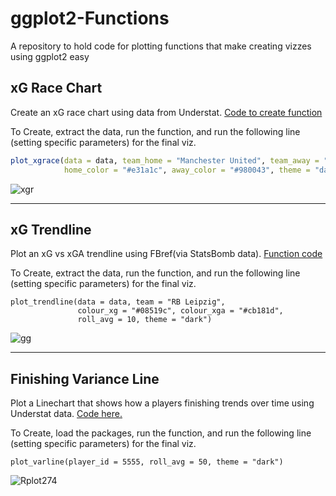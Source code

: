 # ggplot2-Functions
A repository to hold code for plotting functions that make creating vizzes using ggplot2 easy  

## xG Race Chart 

Create an xG race chart using data from Understat. [Code to create function](https://github.com/harshkrishna17/ggplot2-Functions/blob/main/xG%20Race%20Chart.R)

To Create, extract the data, run the function, and run the following line (setting specific parameters) for the final viz.

```R
plot_xgrace(data = data, team_home = "Manchester United", team_away = "Liverpool",
            home_color = "#e31a1c", away_color = "#980043", theme = "dark")
```            

![xgr](https://user-images.githubusercontent.com/87293901/138739917-c77a34b6-e2ed-49f3-9f84-481b49d47b0a.png)

--------------------------------------------------------------------------------------------------------------------------------------------------------------------------------

## xG Trendline

Plot an xG vs xGA trendline using FBref(via StatsBomb data). [Function code](https://github.com/harshkrishna17/ggplot2-Functions/blob/main/xG%20Trendline.R)

To Create, extract the data, run the function, and run the following line (setting specific parameters) for the final viz.

```
plot_trendline(data = data, team = "RB Leipzig",
               colour_xg = "#08519c", colour_xga = "#cb181d",
               roll_avg = 10, theme = "dark")
```

![gg](https://user-images.githubusercontent.com/87293901/138740112-26195e9c-866d-494f-bfb7-de7b44c5e5c4.png)

--------------------------------------------------------------------------------------------------------------------------------------------------------------------------------

## Finishing Variance Line

Plot a Linechart that shows how a players finishing trends over time using Understat data. [Code here.](https://github.com/harshkrishna17/ggplot2-Functions/blob/main/Finishing%20Variance%20Line.R)

To Create, load the packages, run the function, and run the following line (setting specific parameters) for the final viz.

```
plot_varline(player_id = 5555, roll_avg = 50, theme = "dark")
```

![Rplot274](https://user-images.githubusercontent.com/87293901/138848925-0a421e5f-8689-4354-af36-7bbc1fd64c56.png)
